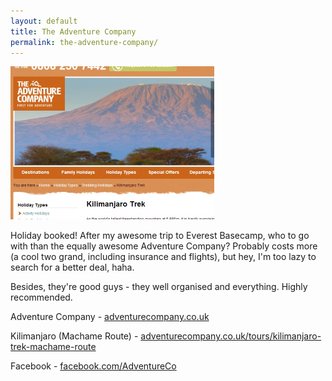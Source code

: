 ```yaml
---
layout: default
title: The Adventure Company
permalink: the-adventure-company/
---
```


![](/assets/optimised/adventurecompany.png)

Holiday booked! After my awesome trip to Everest Basecamp, who to go with than the equally awesome Adventure Company? Probably costs more (a cool two grand, including insurance and flights), but hey, I'm too lazy to search for a better deal, haha.

Besides, they're good guys - they well organised and everything. Highly recommended.

Adventure Company - [adventurecompany.co.uk](http://www.adventurecompany.co.uk/)

Kilimanjaro (Machame Route) - [adventurecompany.co.uk/tours/kilimanjaro-trek-machame-route](http://www.adventurecompany.co.uk/tours/kilimanjaro-trek-machame-route)

Facebook - [facebook.com/AdventureCo](https://www.facebook.com/AdventureCo)

